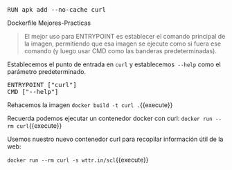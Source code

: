 <pre class="file" data-filename="Dockerfile" data-target="append">RUN apk add --no-cache curl
</pre>

Dockerfile Mejores-Practicas
>El mejor uso para ENTRYPOINT es establecer el comando principal de la imagen, permitiendo que esa imagen se ejecute como si fuera ese comando (y luego usar CMD como las banderas predeterminadas).


Establecemos el punto de entrada en `curl` y establecemos` --help` como el parámetro predeterminado.

<pre class="file" data-filename="Dockerfile" data-target="append">ENTRYPOINT ["curl"]
CMD ["--help"]
</pre>

Rehacemos la imagen `docker build -t curl .`{{execute}}

Recuerda podemos ejecutar un contenedor docker con curl: `docker run --rm curl`{{execute}}


Usemos nuestro nuevo contenedor curl para recopilar información útil de la web:

`docker run --rm curl -s wttr.in/scl`{{execute}}
